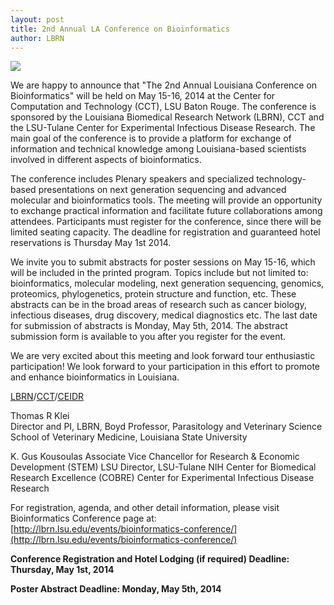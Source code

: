```yaml
---
layout: post
title: 2nd Annual LA Conference on Bioinformatics
author: LBRN
---
```

<a href="{{ site.baseurl }}events/bioinformatics-conference/"><img src="/files/images/bio-conf/2nd_Bioinformatics_V6_LOGO.png"></a>

We are happy to announce that "The 2nd Annual Louisiana Conference on Bioinformatics" will be held on May 15-16, 2014 at the Center for Computation and Technology (CCT), LSU Baton Rouge. The conference is sponsored by the Louisiana Biomedical Research Network (LBRN), CCT and the LSU-Tulane Center for Experimental Infectious Disease Research. The main goal of the conference is to provide a platform for exchange of information and technical knowledge among Louisiana-based scientists involved in different aspects of bioinformatics.
 
The conference includes Plenary speakers and specialized technology-based presentations on next generation sequencing and advanced molecular and bioinformatics tools. The meeting will provide an opportunity to exchange practical information and facilitate future collaborations among attendees. Participants must register for the conference, since there will be limited seating capacity. The deadline for registration and guaranteed hotel reservations is Thursday May 1st 2014.
 
We invite you to submit abstracts for poster sessions on May 15-16, which will be included in the printed program. Topics include but not limited to: bioinformatics, molecular modeling, next generation sequencing, genomics, proteomics, phylogenetics, protein structure and function, etc. These abstracts can be in the broad areas of research such as cancer biology, infectious diseases, drug discovery, medical diagnostics etc. The last date for submission of abstracts is Monday, May 5th, 2014. The abstract submission form is available to you after you register for the event.
  
We are very excited about this meeting and look forward tour enthusiastic participation! We look forward to your participation in this effort to promote and enhance bioinformatics in Louisiana.

[LBRN](http://lbrn.lsu.edu)/[CCT](http://www.cct.lsu.edu)/[CEIDR](http://cobre.ceidr.lsu.edu)
 
Thomas R Klei    
Director and PI, LBRN, 
Boyd Professor, Parasitology and Veterinary Science 
School of Veterinary Medicine, Louisiana State University

K. Gus Kousoulas
Associate Vice Chancellor for Research & Economic Development (STEM)
LSU Director, LSU-Tulane NIH Center for Biomedical Research Excellence (COBRE)
Center for Experimental Infectious Disease Research

For registration, agenda, and other detail information, please visit Bioinformatics Conference page at: [http://lbrn.lsu.edu/events/bioinformatics-conference/](http://lbrn.lsu.edu/events/bioinformatics-conference/)

**Conference Registration and Hotel Lodging (if required) Deadline: Thursday, May 1st, 2014**

**Poster Abstract Deadline: Monday, May 5th, 2014**